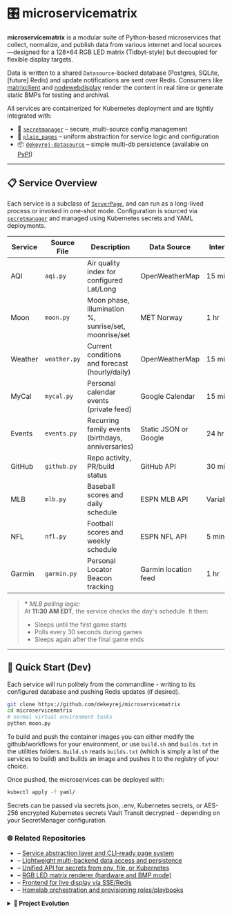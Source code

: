 # 🎛️ microservicematrix

**microservicematrix** is a modular suite of Python-based microservices that collect, normalize, and publish data from various internet and local sources—designed for a 128×64 RGB LED matrix (Tidbyt-style) but decoupled for flexible display targets.

Data is written to a shared `Datasource`-backed database (Postgres, SQLite, [future] Redis) and update notifications are sent over Redis. Consumers like [matrixclient](https://github.com/dekeyrej/matrixclient) and [nodewebdisplay](https://github.com/dekeyrej/nodewebdisplay) render the content in real time or generate static BMPs for testing and archival.

All services are containerized for Kubernetes deployment and are tightly integrated with:

- 🔑 [`secretmanager`](https://github.com/dekeyrej/secretmanager) – secure, multi-source config management
- 🧩 [`plain_pages`](https://github.com/dekeyrej/plain_pages) – uniform abstraction for service logic and configuration
- 📦 [`dekeyrej-datasource`](https://github.com/dekeyrej/datasource) – simple multi-db persistence (available on [PyPI](https://pypi.org/project/dekeyrej-datasource))

---

## 📋 Service Overview

Each service is a subclass of [`ServerPage`](https://github.com/dekeyrej/plain_pages), and can run as a long-lived process or invoked in one-shot mode. Configuration is sourced via [`secretmanager`](https://github.com/dekeyrej/secretmanager) and managed using Kubernetes secrets and YAML deployments.

| Service | Source File | Description | Data Source | Interval |
|---------|-------------|-------------|-------------|----------|
| AQI     | `aqi.py`    | Air quality index for configured Lat/Long | OpenWeatherMap        | 15 min   |
| Moon    | `moon.py`   | Moon phase, illumination %, sunrise/set, moonrise/set | MET Norway     | 1 hr     |
| Weather | `weather.py`| Current conditions and forecast (hourly/daily) | OpenWeatherMap     | 15 min   |
| MyCal   | `mycal.py`  | Personal calendar events (private feed) | Google Calendar      | 15 min   |
| Events  | `events.py` | Recurring family events (birthdays, anniversaries) | Static JSON or Google | 24 hr    |
| GitHub  | `github.py` | Repo activity, PR/build status         | GitHub API             | 30 min   |
| MLB     | `mlb.py`    | Baseball scores and daily schedule     | ESPN MLB API           | Variable*|
| NFL     | `nfl.py`    | Football scores and weekly schedule    | ESPN NFL API           | 5 min    |
| Garmin  | `garmin.py` | Personal Locator Beacon tracking       | Garmin location feed   | 1 hr     |

> **\*** _MLB polling logic:_  
> At **11:30 AM EDT**, the service checks the day's schedule. It then:
> - Sleeps until the first game starts  
> - Polls every 30 seconds during games  
> - Sleeps again after the final game ends

---

## 🚀 Quick Start (Dev)

Each service will run politely from the commandline - writing to its configured database and pushing Redis updates (if desired).

```bash
git clone https://github.com/dekeyrej/microservicematrix
cd microservicematrix
# normal virtual environment tasks
python moon.py
```

To build and push the container images you can either modify the github/workflows for your environment, or use `build.sh` and `builds.txt` in the utilities folders. `Build.sh` reads `builds.txt` (which is simply a list of the services to build) and builds an image and pushes it to the registry of your choice.

Once pushed, the microservices can be deployed with:

```bash
kubectl apply -f yaml/
```
Secrets can be passed via secrets.json, .env, Kubernetes secrets, or AES-256 encrypted Kubernetes secrets Vault Transit decrypted - depending on your SecretManager configuration.

### 🌐 Related Repositories
-  – [Service abstraction layer and CLI-ready page system](https://github.com/dekeyrej/plain_pages/blob/main/plain_pages/serverpage.py)
-  – [Lightweight multi-backend data access and persistence](https://github.com/dekeyrej/datasource)
-  – [Unified API for secrets from env, file, or Kubernetes](https://github.com/dekeyrej/secretmanager)
-  – [RGB LED matrix renderer (hardware and BMP mode)](https://github.com/dekeyrej/plain_pages/blob/main/plain_pages/displaypage.py)
-  – [Frontend for live display via SSE/Redis](https://github.com/dekeyrej/nodewebdisplay)
-  – [Homelab orchestration and provisioning roles/playbooks](https://github.com/dekeyrej/ansible)

<details>
<summary><strong>📜 Project Evolution</strong></summary>

- Initial – Single-service Red Sox game display on ESP32 with CircuitPython

- V1 – Monolithic Pi client with local and remote data streams

- V2 – Split into client/server with basic data transport

- V3 – WebSocket support and browser-based clients

- V4 – Migration to database-centric transport with Docker & Kubernetes

- Current – Modular Python microservices with CLI, Redis pub/sub, and multiple display targets
</details>
